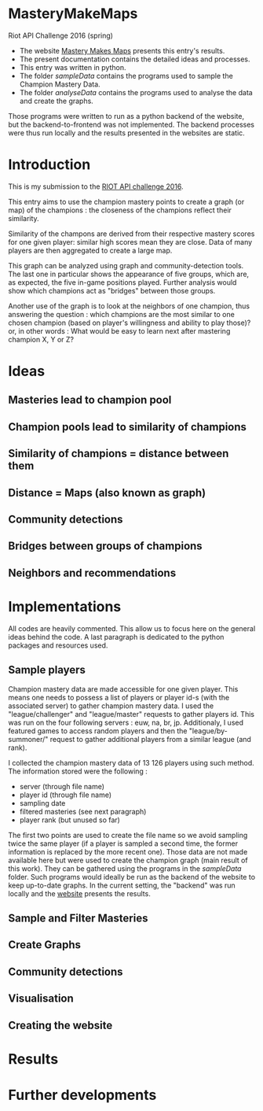 # MasteryMakeMaps #
Riot API Challenge 2016 (spring)

 * The website [Mastery Makes Maps](https://championsmaps.herokuapp.com/) presents this entry's results.
 * The present documentation contains the detailed ideas and processes.
 * This entry was written in python.
 * The folder *sampleData* contains the programs used to sample the Champion Mastery Data.
 * The folder *analyseData* contains the programs used to analyse the data and create the graphs.

Those programs were written to run as a python backend of the website, but the backend-to-frontend was not implemented. The backend processes were thus run locally and the results presented in the websites are static.


Introduction
============

This is my submission to the [RIOT API challenge 2016](https://developer.riotgames.com/discussion/announcements/show/eoq3tZd1).

This entry aims to use the champion mastery points to create a graph (or map) of the champions : the closeness of the champions reflect their similarity.

Similarity of the champons are derived from their respective mastery scores for one given player: similar high scores mean they are close. Data of many players are then aggregated to create a large map.

This graph can be analyzed using graph and community-detection tools. The last one in particular shows the appearance of five groups, which are, as expected, the five in-game positions played. Further analysis would show which champions act as "bridges" between those groups.

Another use of the graph is to look at the neighbors of one champion, thus answering the question : which champions are the most similar to one chosen champion (based on player's willingness and ability to play those)? or, in other words : What would be easy to learn next after mastering champion X, Y or Z?





Ideas
=====

Masteries lead to champion pool
-------------------------------

Champion pools lead to similarity of champions
----------------------------------------------

Similarity of champions = distance between them
------------------------------------------------

Distance = Maps (also known as graph)
-------------------------------------

Community detections
--------------------

Bridges between groups of champions
-----------------------------------

Neighbors and recommendations
-----------------------------


Implementations
===============


All codes are heavily commented. This allow us to focus here on the general ideas behind the code. A last paragraph is dedicated to the python packages and resources used.


Sample players
--------------

Champion mastery data are made accessible for one given player. This means one needs to possess a list of players or player id-s (with the associated server) to gather champion mastery data.
I used the "league/challenger" and "league/master" requests to gather players id. This was run on the four following servers : euw, na, br, jp.
Additionaly, I used featured games to access random players and then the "league/by-summoner/" request to gather additional players from a similar league (and rank).

I collected the champion mastery data of 13 126 players using such method. The information stored were the following : 
 * server (through file name)
 * player id (through file name)
 * sampling date
 * filtered masteries (see next paragraph)
 * player rank (but unused so far)
 
The first two points are used to create the file name so we avoid sampling twice the same player (if a player is sampled a second time, the former information is replaced by the more recent one). Those data are not made available here but were used to create the champion graph (main result of this work). They can be gathered using the programs in the *sampleData* folder. Such programs would ideally be run as the backend of the website to keep up-to-date graphs. In the current setting, the "backend" was run locally and the  [website](https://championsmaps.herokuapp.com/) presents the results.


Sample and Filter Masteries
---------------------------



Create Graphs
-------------

Community detections
--------------------

Visualisation
-------------

Creating the website
--------------------

Results
=======


Further developments
====================
